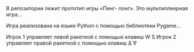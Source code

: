 В репозитории лежит прототип игры «Пинг-
понг». Это мультиплеерная игра…

Игра реализована на языке Python с помощью
библиотеки Pygame…

Игрок 1 управляет левой ракеткой с помощью
клавиш W S Игрок 2 управляет правой ракеткой с
помощью клавиш ∆ ∇
